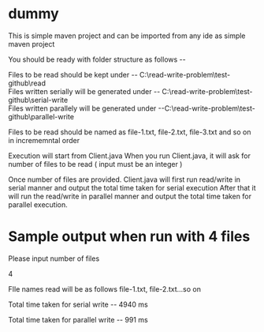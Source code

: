 # dummy

This is simple maven project and can be imported from any ide as simple maven project

You should be ready with folder structure as follows --

Files to be read should be kept under -- C:\read-write-problem\test-github\read <br>
Files written serially will be generated under -- C:\read-write-problem\test-github\serial-write <br>
Files written parallely will be generated under --C:\read-write-problem\test-github\parallel-write <br>

Files to be read should be named as file-1.txt, file-2.txt, file-3.txt and so on in incrememntal order

Execution will start from Client.java
When you run Client.java, it will ask for number of files to be read ( input must be an integer )

Once number of files are provided. Client.java will first run read/write in serial manner and output the total time taken for serial execution
After that it will run the read/write in parallel manner and output the total time taken for parallel execution.



Sample output when run with 4 files
=====================================

Please input number of files

4

FIle names read will be as follows file-1.txt, file-2.txt...so on

Total time taken for serial write -- 4940 ms

Total time taken for parallel write -- 991 ms
